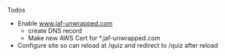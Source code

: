 Todos
- Enable www.jaf-unwrapped.com
  - create DNS record
  - Make new AWS Cert for *.jaf-unwrapped.com
- Configure site so can reload at /quiz and redirect to /quiz after reload